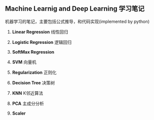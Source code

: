 ## Machine Learnig and Deep Learning 学习笔记

机器学习的笔记，主要包括公式推导，和代码实现(implemented by python)

01. **Linear Regression** 线性回归

02. **Logistic Regression** 逻辑回归

03. **SoftMax Regression**

04. **SVM** 向量机

05. **Regularization** 正则化

06. **Decision Tree** 决策树

12. **KNN** K邻近算法

13. **PCA** 主成分分析

31. **Scaler**